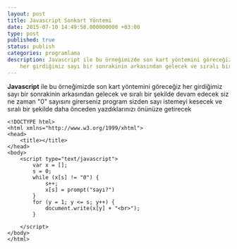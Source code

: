 ```yaml
---
layout: post
title: Javascript Sonkart Yöntemi
date: 2015-07-10 14:49:58.000000000 +03:00
type: post
published: true
status: publish
categories: programlama
description: Javascript ile bu örneğimizde son kart yöntemini göreceğiz
    her girdiğimiz sayı bir sonrakinin arkasından gelecek ve sıralı bir şekilde devam
---
```


**Javascript** ile bu örneğimizde son kart yöntemini göreceğiz her girdiğimiz sayı bir sonrakinin arkasından gelecek ve sıralı bir şekilde devam edecek siz ne zaman "0" sayısını girerseniz program sizden sayı istemeyi kesecek ve sıralı bir şekilde daha önceden yazdıklarınızı önünüze getirecek

    <!DOCTYPE html>
    <html xmlns="http://www.w3.org/1999/xhtml">
    <head>
        <title></title>
    </head>
    <body>
        <script type="text/javascript">
            var x = [];
            s = 0;
            while (x[s] != "0") {
                s++;
                x[s] = prompt("sayı?")
            }
            for (y = 1; y <= s; y++) {
                document.write(x[y] + "<br>");
            }

        </script>
    </body>
    </html>
